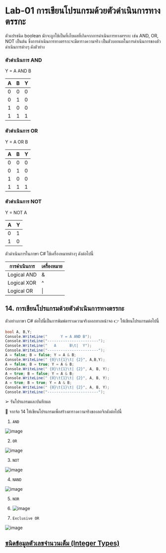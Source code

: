 # Lab-01 การเขียนโปรแกรมด้วยตัวดำเนินการทางตรรกะ

ตัวแปรชนิด boolean มักจะถูกใช้เป็นที่เก็บผลที่เกิดจากการดำเนินการทางตรรกะ เช่น AND, OR, NOT เป็นต้น ซึ่งการดำเนินการทางตรรกะจะมีตารางความจริง เป็นตัวบอกผลในการดำเนินการของตัวดำเนินการต่างๆ ดังตัวย่าง

### ตัวดำเนินการ AND

Y = A AND B

| A | B | Y |
|---|---|---|
| 0 | 0 | 0 |
| 0 | 1 | 0 |
| 1 | 0 | 0 |
| 1 | 1 | 1 |

### ตัวดำเนินการ OR

Y = A OR B

| A | B | Y |
|---|---|---|
| 0 | 0 | 0 |
| 0 | 1 | 0 |
| 1 | 0 | 0 |
| 1 | 1 | 1 |

### ตัวดำเนินการ NOT

Y = NOT A

| A | Y |
|--|--|
| 0 | 1 |
| 1 | 0 |

ตัวดำเนินการในภาษา C#
ใช้เครื่องหมายต่างๆ ดังต่อไปนี้

| การดำเนินการ | เครื่องหมาย |
|------------|-----------|
| Logical AND | & |
| Logical XOR | ^ |
| Logical OR | \| |

## 14. การเขียนโปรแกรมด้วยตัวดำเนินการทางตรรกะ

ตัวอย่างภาษา C# ต่อไปนี้เป็นการพิมพ์ตารางความจริงออกทางหน้าจอ
👉 ให้เขียนโปรแกรมต่อไปนี้

```csharp
bool A, B,Y;
Console.WriteLine("      Y = A AND B");
Console.WriteLine("-----------------------");
Console.WriteLine("   A      B\t|  Y");
Console.WriteLine("-----------------------");
A = false; B = false; Y = A & B;
Console.WriteLine(" {0}\t{1}\t| {2}", A,B,Y);
A = false; B = true; Y = A & B;
Console.WriteLine(" {0}\t{1}\t| {2}", A, B, Y);
A = true; B = false; Y = A & B;
Console.WriteLine(" {0}\t{1}\t| {2}", A, B, Y);
A = true; B = true; Y = A & B;
Console.WriteLine(" {0}\t{1}\t| {2}", A, B, Y);
Console.WriteLine("-----------------------");
```

➢ รันโปรแกรมและบันทึกผล

 
👷 จากจ้อ 14 ให้เขียนโปรแกรมเพื่อสร้างตารางความจริงของลอจิกดังต่อไปนี้

1. `AND`

![image](https://github.com/likunzz/03376836-OOP-2566-Lab-01/assets/144196696/376ea54c-6981-4119-813d-15fe8241e4d1)

2. `OR`

![image](https://github.com/likunzz/03376836-OOP-2566-Lab-01/assets/144196696/a76ceb86-8e4c-4edd-9ed4-77bfc94ff734)

3. `NOT`

![image](https://github.com/likunzz/03376836-OOP-2566-Lab-01/assets/144196696/25858227-c07d-4e8d-861d-4719d3e78030)

4. `NAND`

![image](https://github.com/likunzz/03376836-OOP-2566-Lab-01/assets/144196696/a9319986-20ca-4290-8930-b873cb50e97d)

5. `NOR`
6. ![image](https://github.com/likunzz/03376836-OOP-2566-Lab-01/assets/144196696/ab98f838-7da0-40be-9f7c-4126a634e8fc)


7. `Exclusive OR`

![image](https://github.com/likunzz/03376836-OOP-2566-Lab-01/assets/144196696/b539607a-548f-46a6-8ded-f7d131ce8c9d)

## [ชนิดข้อมูลตัวเลขจำนวนเต็ม (Integer Types)](./Lab-01-part-15.md)
